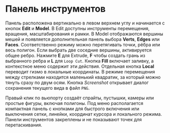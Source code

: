 # Панель инструментов

Панель расположена вертикально в левом верхнем углу и начинается с кнопок **Edit** и **Model**. В Edit доступны инструменты перемещения, вращения, масштабирования и рамки. В Model отображаются вершины мешей и появляется дополнительная панель выбора **Verts**, **Edges** или **Faces**. Соответственно режиму можно перетягивать точки, рёбра или весь полигон. Если выбрать две соседние вершины, активируется общее ребро. Нажмите **E** для Extrude, **F** чтобы создать грань из выбранного ребра и **L** для ``Loop Cut``. Кнопка **Fill** включает заливку, а контекстное меню содержит эти действия. Отдельная кнопка **Local** переводит гизмо в локальные координаты. В режиме перемещения между стрелками находится маленький квадратик, за который можно тянуть сразу по двум осям.
Кнопка *Screenshot* открывает диалог сохранения текущего вида в файл ``PNG``.

Правый клик по вьюпорту создаёт спрайты, пустышки, камеры или простые фигуры, включая полигоны.
Под меню располагается компактная панель с кнопками для быстрого включения или
выключения сетки, линейки, координат курсора и локального режима. Панели
инструментов закреплены и не показывают точек для перетаскивания.
